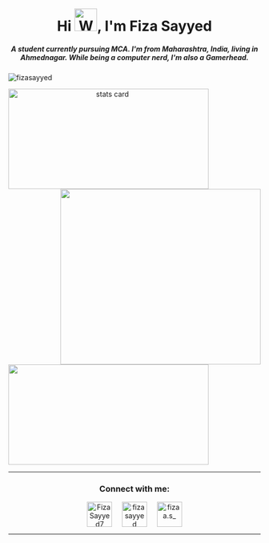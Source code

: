 <h1 align="center">Hi <img src="https://raw.githubusercontent.com/nixin72/nixin72/master/wave.gif" 
         alt="Waving hand animated gif"
         height="45"
         width="45" />, I'm Fiza Sayyed</h1>
<h5 align="center">
A student currently pursuing MCA. I'm from Maharashtra, India, living in Ahmednagar. While being a computer nerd, I'm also a Gamerhead.
</h5>
<p align="left"> <img src="https://komarev.com/ghpvc/?username=fizasayyed&label=Profile%20views&color=0e75b6&style=flat" alt="fizasayyed" /> </p>
<p>
<a align= "center" href="https://github.com/fizasayyed">
<img alt= "stats card" height="200px" width="400" src="https://github-readme-streak-stats.herokuapp.com/?user=fizasayyed&theme=radical">
<img align="right" height="350" width="400" src="https://cdn.dribbble.com/users/5270/screenshots/975617/media/e313c147194d07be90743260faddb6b3.gif" /> </a>
</p>
<img height="200px" width="400" src="https://github-readme-stats.vercel.app/api?username=fizasayyed&count_private=true&theme=radical&show_icons=true" />

<hr>
<h3 align="center">Connect with me:</h3>
<p align="center">
<a href="https://twitter.com/FizaSayyed7" target="blank"><img align="center" src="https://img.icons8.com/cute-clipart/64/000000/twitter.png" alt="FizaSayyed7" height="50" width="50" /></a> &nbsp;&nbsp;&nbsp;
<a href="https://https://www.linkedin.com/in/fiza-sayyed-53142018b/" target="blank"><img align="center" src="https://img.icons8.com/cute-clipart/64/000000/linkedin.png" alt="fiza sayyed" height="50" width="50" /></a>&nbsp;&nbsp;&nbsp;&nbsp;
<a href="https://instagram.com/fizaa.s_" target="blank"><img align="center" src="https://img.icons8.com/cute-clipart/64/000000/instagram-new.png" alt="fizaa.s_" height="50" width="50" /></a>
</p>

<hr>

<!-- <p align="center">
  <img src="https://github.com/fizasayyed/fizasayyed/blob/main/github-contribution-grid-snake.svg" alt="snake"></center> -->
</p>
